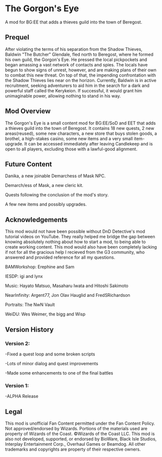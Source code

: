 # The Gorgon's Eye
A mod for BG:EE that adds a thieves guild into the town of Beregost.
<h2>Prequel</h2>
<p>After violating the terms of his separation from the Shadow Thieves, Baldwin
"The Butcher" Glendale, fled north to Beregost, where he formed his own guild,
the Gorgon's Eye. He pressed the local pickpockets and began amassing a vast
network of contacts and spies. The locals have begun to show signs of unrest,
however, and are making plans of their own to combat this new threat. On top of
that, the impending confrontation with the Shadow Thieves lies near on the
horizon. Currently, Baldwin is in active recruitment, seeking adventurers to
aid him in the search for a dark and powerful staff called the Kerykeion. If
successful, it would grant him unimaginable power, allowing nothing to stand in
his way.</p>

<h2>Mod Overview</h2>
<p>The Gorgon's Eye is a small content mod for BG:EE/SoD and EET that adds a
thieves guild into the town of Beregost. It contains 18 new quests, 2 new
areas(reused), some new characters, a new store that buys stolen goods, a
brothel, a high-stakes casino, some new items and a very small item-upgrade. It
can be accessed immediately after leaving Candlekeep and is open to all
players, excluding those with a lawful-good alignment.</p>

<h2>Future Content</h2>

Danika, a new joinable Demarchess of Mask NPC.

Demarch/ess of Mask, a new cleric kit.

Quests following the conclusion of the mod's story.

A few new items and possibly upgrades.
 
<h2>Acknowledgements</h2>
<p>This mod would not have been possible without DnD Detective's mod tutorial 
videos on YouTube. They really helped me bridge the gap between knowing
absolutely nothing about how to start a mod, to being able to create working
content. This mod would also have been completely lacking if not for all the 
gracious help I recieved from the G3 community, who answered and provided
reference for all my questions.</p>

BAMWorkshop: Erephine and Sam

IESDP: igi and lynx

Music: Hayato Matsuo, Masaharu Iwata and Hitoshi Sakimoto

NearInfinity: Argent77, Jon Olav Hauglid and FredSRichardson

Portraits: The NwN Vault  

WeiDU: Wes Weimer, the bigg and Wisp

<h2>Version History</h2>
<h3>Version 2:</h3>
<p>-Fixed a quest loop and some broken scripts</p>
<p>-Lots of minor dialog and quest improvements</p>
<p>-Made some enhancements to one of the final battles</p>

<h3>Version 1:</h3>
<p>-ALPHA Release</p>

<h2>Legal</h2>
<p>This mod is unofficial Fan Content permitted under the Fan Content Policy. Not
approved/endorsed by Wizards. Portions of the materials used are property of
Wizards of the Coast. ©Wizards of the Coast LLC. This mod is also not
developed, supported, or endorsed by BioWare, Black Isle Studios, Interplay
Entertainment Corp., Overhaul Games or Beamdog. All other trademarks and
copyrights are property of their respective owners.</p>
